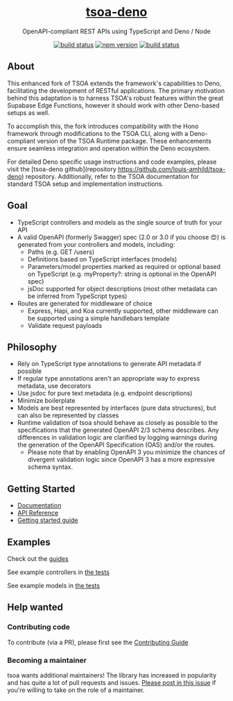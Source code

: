 <div align="center">
  <a href="https://tsoa-community.github.io/docs/" target="blank">
    <h1>tsoa-deno</h1>
  </a>

OpenAPI-compliant REST APIs using TypeScript and Deno / Node

<span>[![build status](https://github.com/louis-amhild/tsoa-deno/actions/workflows/runTestsOnPush.yml/badge.svg?branch=master)](https://github.com/louis-amhild/tsoa-deno/actions/workflows/runTestsOnPush.yml)</span>
<span>[![npm version](https://img.shields.io/npm/v/tsoa-deno/latest)](https://www.npmjs.com/package/tsoa-deno)</span>
<span>[![build status](https://shield.deno.dev/x/tsoa_runtime)](https://deno.land/x/tsoa_runtime)</span>

</div>

## About
This enhanced fork of TSOA extends the framework's capabilities to Deno, facilitating the development of RESTful applications. The primary motivation behind this adaptation is to harness TSOA's robust features within the great Supabase Edge Functions, however it should work with other Deno-based setups as well.

To accomplish this, the fork introduces compatibility with the Hono framework through modifications to the TSOA CLI, along with a Deno-compliant version of the TSOA Runtime package. These enhancements ensure seamless integration and operation within the Deno ecosystem.

For detailed Deno specific usage instructions and code examples, please visit the [tsoa-deno github](repository https://github.com/louis-amhild/tsoa-deno) repository. Additionally, refer to the TSOA documentation for standard TSOA setup and implementation instructions.

## Goal

- TypeScript controllers and models as the single source of truth for your API
- A valid OpenAPI (formerly Swagger) spec (2.0 or 3.0 if you choose 😍) is generated from your controllers and models, including:
  - Paths (e.g. GET /users)
  - Definitions based on TypeScript interfaces (models)
  - Parameters/model properties marked as required or optional based on TypeScript (e.g. myProperty?: string is optional in the OpenAPI spec)
  - jsDoc supported for object descriptions (most other metadata can be inferred from TypeScript types)
- Routes are generated for middleware of choice
  - Express, Hapi, and Koa currently supported, other middleware can be supported using a simple handlebars template
  - Validate request payloads

## Philosophy

- Rely on TypeScript type annotations to generate API metadata if possible
- If regular type annotations aren't an appropriate way to express metadata, use decorators
- Use jsdoc for pure text metadata (e.g. endpoint descriptions)
- Minimize boilerplate
- Models are best represented by interfaces (pure data structures), but can also be represented by classes
- Runtime validation of tsoa should behave as closely as possible to the specifications that the generated OpenAPI 2/3 schema describes. Any differences in validation logic are clarified by logging warnings during the generation of the OpenAPI Specification (OAS) and/or the routes.
  - Please note that by enabling OpenAPI 3 you minimize the chances of divergent validation logic since OpenAPI 3 has a more expressive schema syntax.

## Getting Started

- [Documentation](https://tsoa-community.github.io/docs/)
- [API Reference](https://tsoa-community.github.io/reference/)
- [Getting started guide](https://tsoa-community.github.io/docs/getting-started)

## Examples

Check out the [guides](https://tsoa-community.github.io/docs/getting-started)

See example controllers in [the tests](tests/fixtures/controllers)

See example models in [the tests](tests/fixtures/testModel.ts)

## Help wanted

### Contributing code

To contribute (via a PR), please first see the [Contributing Guide](https://github.com/lukeautry/tsoa/tree/master/docs/CONTRIBUTING.md)

### Becoming a maintainer

tsoa wants additional maintainers! The library has increased in popularity and has quite a lot of pull requests and issues. [Please post in this issue](https://github.com/lukeautry/tsoa/issues/236) if you're willing to take on the role of a maintainer.

